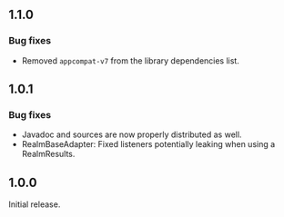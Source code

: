 ## 1.1.0

### Bug fixes

* Removed `appcompat-v7` from the library dependencies list.


## 1.0.1

### Bug fixes

* Javadoc and sources are now properly distributed as well.
* RealmBaseAdapter: Fixed listeners potentially leaking when using a RealmResults.


## 1.0.0

Initial release.
